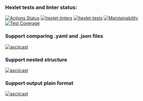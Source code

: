 ### Hexlet tests and linter status:
[![Actions Status](https://github.com/Soulfull/frontend-project-lvl2/workflows/hexlet-check/badge.svg)](https://github.com/Soulfull/frontend-project-lvl2/actions)
[![hexlet-linters](https://github.com/Soulfull/frontend-project-lvl2/actions/workflows/hexlet-linters.yml/badge.svg)](https://github.com/Soulfull/frontend-project-lvl2/actions/workflows/hexlet-linters.yml)
[![hexlet-tests](https://github.com/Soulfull/frontend-project-lvl2/actions/workflows/hexlet-tests.yml/badge.svg)](https://github.com/Soulfull/frontend-project-lvl2/actions/workflows/hexlet-tests.yml)
[![Maintainability](https://api.codeclimate.com/v1/badges/9f0f5d8763c4989dda8f/maintainability)](https://codeclimate.com/github/Soulfull/frontend-project-lvl2/maintainability)
[![Test Coverage](https://api.codeclimate.com/v1/badges/9f0f5d8763c4989dda8f/test_coverage)](https://codeclimate.com/github/Soulfull/frontend-project-lvl2/test_coverage)

### Support comparing .yaml and .json files
[![asciicast](https://asciinema.org/a/2n9ZldMsuvdrrXudYUqepIZvB.svg)](https://asciinema.org/a/2n9ZldMsuvdrrXudYUqepIZvB)

### Support nested structure
[![asciicast](https://asciinema.org/a/xnWtOFBrmUL5qMu8yJJtNjJRy.svg)](https://asciinema.org/a/xnWtOFBrmUL5qMu8yJJtNjJRy)
### Support output plain format
[![asciicast](https://asciinema.org/a/NAp7ayg6olTjyvd5QlCmAcuaP.svg)](https://asciinema.org/a/NAp7ayg6olTjyvd5QlCmAcuaP)